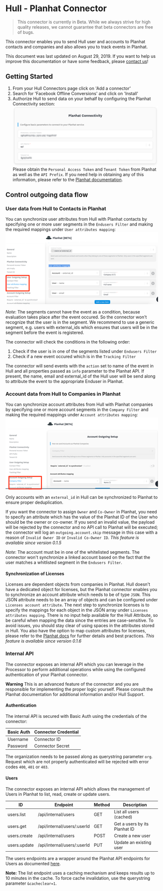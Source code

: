 # Hull - Planhat Connector

> This connector is currently in Beta. While we always strive for high quality releases, we cannot guarantee that beta connectors are free of bugs.

This connector enables you to send Hull user and accounts to Planhat contacts and companies and also allows you to track events in Planhat.

This document was last updated on August 29, 2019. If you want to help us improve this documentation or have some feedback, please [contact us](https://help.hull.io/hc/en-us/requests/new)!

## Getting Started

1. From your Hull Connectors page click on 'Add a connector'
2. Search for 'Facebook Offline Conversions' and click on 'Install'
3. Authorize Hull to send data on your behalf by configuring the Planhat Connectivity section:
   ![Authorize Hull](./docs/getting_started_01.png)
   Please obtain the `Personal Access Token` and `Tenant Token` from Planhat as well as the `API Prefix`. If you need help in obtaining any of this information, please refer to the [Planhat documentation](https://docs.planhat.com).

## Control outgoing data flow

### User data from Hull to Contacts in Planhat

You can synchronize user attributes from Hull with Planhat contacts by specifying one or more user segments in the `Endusers Filter` and making the required mappings under `User attributes mapping`:
![Configure outgoing user data](./docs/outgoing_data_01.png)

_Note_: The segments cannot have the event as a condition, because evaluation takes place after the event occured. So the connector won't recognize that the user is in the segment. We recommend to use a generic segment, e.g. users with external_ids which ensures that users will be in the segment before the event is registered.

The connector will check the conditions in the following order:

1. Check if the user is in one of the segments listed under `Endusers Filter`
2. Check if a new event occured which is in the `Tracking Filter`

The connector will send events with the `action` set to name of the event in Hull and all properties passed as `info` parameter to the Planhat API. If present, the name, email and external_id of the Hull user will be send along to attribute the event to the appropriate Enduser in Planhat.

### Account data from Hull to Companies in Planhat

You can synchronize account attributes from Hull with Planhat companies by specifying one or more account segments in the `Company Filter` and making the required mappings under `Account attributes mapping`:
![Configure outgoing account data](./docs/outgoing_data_02.png)

Only accounts with an `external_id` in Hull can be synchronized to Planhat to ensure proper deduplication.

If you want the connector to assign `Owner` and `Co-Owner` in Planhat, you need to specify an attribute which has the value of the Planhat ID of the User who should be the owner or co-owner. If you send an invalid value, the payload will be rejected by the connector and no API call to Planhat will be executed; the connector will log an `outgoing.account.skip` message in this case with a reason of `Invalid Owner ID` or `Invalid Co-Owner ID`. _This feature is available since version 0.1.5_

_Note_: The account must be in one of the whitelisted segments. The connector won't synchronize a linked account based on the fact that the user matches a whitlisted segment in the `Endusers Filter`.

#### Synchronization of Licenses

Licenses are dependent objects from companies in Planhat. Hull doesn't have a dedicated object for licenses, but the Planhat connector enables you to synchronize an account attribute which needs to be of type `JSON`. This JSON attribute needs to be an array of objects and can be configured under `Licenses account attribute`.
The next step to synchronize licenses is to specify the mappings for each object in the JSON array under `Licenses attributes mapping`. There is no input help available for the Hull Attribute, so be careful when mapping the data since the entries are case-sensitive. To avoid issues, you should stay clear of using spaces in the attributes stored in Hull.
You also have the option to map custom attributes for licenses, please refer to the [Planhat docs](https://docs.planhat.com/?version=latest#0a0754bd-9def-4e21-afc4-0d0f2e3b58dd) for further details and best practices. _This feature is available since version 0.1.6_

### Internal API

The connector exposes an internal API which you can leverage in the Processor to perform additional operations while using the configured authentication of your Planhat connector.

**Warning** This is an advanced feature of the connector and you are responsible for implementing the proper logic yourself. Please consult the Planhat documentation for additional information and/or Hull Support.

#### Authentication

The internal API is secured with Basic Auth using the credentials of the connector:

| Basic Auth | Connector Credential |
| ---------- | -------------------- |
| Username   | Connector ID         |
| Password   | Connector Secret     |

The organization needs to be passed along as querystring parameter `org`. Request which are not properly authenticated will be rejected with error codes `400`, `401` or `403`.

#### Users

The connector exposes an internal API which allows the management of Users in Planhat to list, read, create or update users.

| ID           | Endpoint                    | Method | Description                   |
| ------------ | --------------------------- | ------ | ----------------------------- |
| users.list   | /api/internal/users         | GET    | List all users (cached)       |
| users.get    | /api/internal/users/:userId | GET    | Get a users by its Planhat ID |
| users.create | /api/internal/users         | POST   | Create a new user             |
| users.update | /api/internal/users/:userId | PUT    | Update an existing user       |

The users endpoints are a wrapper around the Planhat API endpoints for Users as documented [here](https://docs.planhat.com/?version=latest#e6b6e1a8-e175-404b-8daf-71554c8c4264).

**Note:** The list endpoint uses a caching mechanism and keeps results up to 10 minutes in the cache. To force cache invalidation, use the querystring parameter `&cacheclear=1`.
